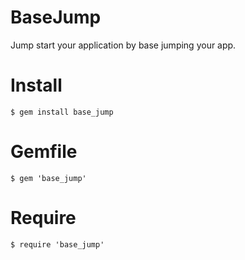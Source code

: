 BaseJump
========

Jump start your application by base jumping your app.


Install
=======

	$ gem install base_jump


Gemfile
=======

	$ gem 'base_jump'


Require
=======

	$ require 'base_jump'
